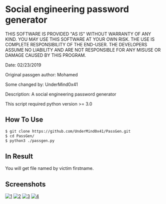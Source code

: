 # Social engineering password generator

THIS SOFTWARE IS PROVIDED "AS IS" WITHOUT WARRANTY OF ANY KIND. YOU MAY USE THIS SOFTWARE AT YOUR OWN RISK. THE USE IS COMPLETE RESPONSIBILITY OF THE END-USER. THE DEVELOPERS ASSUME NO LIABILITY AND ARE NOT RESPONSIBLE FOR ANY MISUSE OR DAMAGE CAUSED BY THIS PROGRAM.

Date: 02/23/2019

Original passgen author: Mohamed

Some changed by: UnderMind0x41

Description: A social engineering password generator

This script required python version >= 3.0

## How To Use
```bash
$ git clone https://github.com/UnderMind0x41/PassGen.git
$ cd PassGen/
$ python3 ./passgen.py
```
## In Result
You will get file named by victim firstname.

## Screenshots
<a href="https://ibb.co/h86Zjw3"><img src="https://i.ibb.co/bd02ZDc/1.png" alt="1" border="0"></a>
<a href="https://ibb.co/FYN007F"><img src="https://i.ibb.co/2MmssKT/2.png" alt="2" border="0"></a>
<a href="https://ibb.co/JcKcpYN"><img src="https://i.ibb.co/qDdDgHz/3.png" alt="3" border="0"></a>
<a href="https://ibb.co/QvmnmGL"><img src="https://i.ibb.co/yFs5sJt/4.png" alt="4" border="0"></a>
